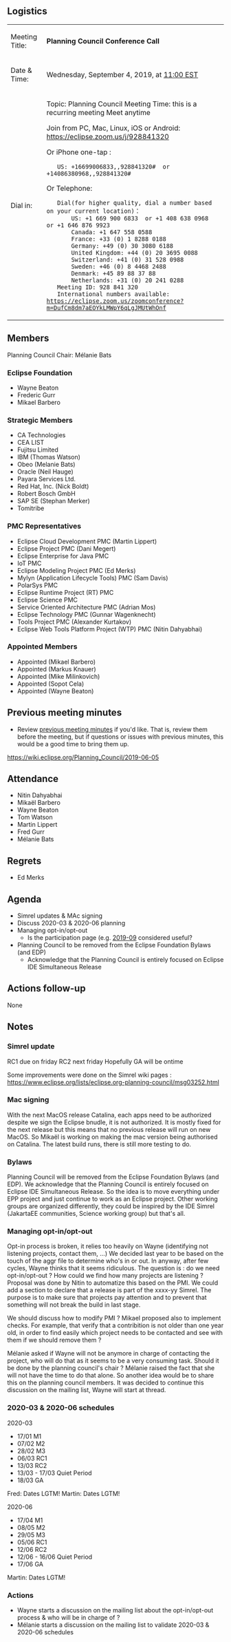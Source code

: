 ## Logistics

<table>
<tbody>
<tr class="odd">
<td><p>Meeting Title:</p></td>
<td><p><strong>Planning Council Conference Call</strong></p></td>
</tr>
<tr class="even">
<td><p>Date &amp; Time:</p></td>
<td><p>Wednesday, September 4, 2019, at <a href="http://www.timeanddate.com/worldclock/fixedtime.html?year=2019&amp;month=09&amp;day=04&amp;hour=11&amp;min=0&amp;sec=0&amp;p1=179">11:00 EST</a></p></td>
</tr>
<tr class="odd">
<td><p>Dial in:</p></td>
<td><p>Topic: Planning Council Meeting Time: this is a recurring meeting Meet anytime</p>
<p>Join from PC, Mac, Linux, iOS or Android: <a href="https://eclipse.zoom.us/j/928841320">https://eclipse.zoom.us/j/928841320</a></p>
<p>Or iPhone one-tap :</p>
<p><code>   US: +16699006833,,928841320#  or +14086380968,,928841320#</code></p>
<p>Or Telephone:</p>
<p><code>   Dial(for higher quality, dial a number based on your current location)：</code><br />
<code>       US: +1 669 900 6833  or +1 408 638 0968  or +1 646 876 9923</code><br />
<code>       Canada: +1 647 558 0588</code><br />
<code>       France: +33 (0) 1 8288 0188</code><br />
<code>       Germany: +49 (0) 30 3080 6188</code><br />
<code>       United Kingdom: +44 (0) 20 3695 0088</code><br />
<code>       Switzerland: +41 (0) 31 528 0988</code><br />
<code>       Sweden: +46 (0) 8 4468 2488</code><br />
<code>       Denmark: +45 89 88 37 88</code><br />
<code>       Netherlands: +31 (0) 20 241 0288</code><br />
<code>   Meeting ID: 928 841 320</code><br />
<code>   International numbers available: </code><a href="https://eclipse.zoom.us/zoomconference?m=DufCm8dm7aEOYkLMWpY6qLgJMUtWhOnf"><code>https://eclipse.zoom.us/zoomconference?m=DufCm8dm7aEOYkLMWpY6qLgJMUtWhOnf</code></a></p></td>
</tr>
</tbody>
</table>

## Members

Planning Council Chair: Mélanie Bats

### Eclipse Foundation

  - Wayne Beaton
  - Frederic Gurr
  - Mikael Barbero

### Strategic Members

  - CA Technologies
  - CEA LIST
  - Fujitsu Limited
  - IBM (Thomas Watson)
  - Obeo (Melanie Bats)
  - Oracle (Neil Hauge)
  - Payara Services Ltd.
  - Red Hat, Inc. (Nick Boldt)
  - Robert Bosch GmbH
  - SAP SE (Stephan Merker)
  - Tomitribe

### PMC Representatives

  - Eclipse Cloud Development PMC (Martin Lippert)
  - Eclipse Project PMC (Dani Megert)
  - Eclipse Enterprise for Java PMC
  - IoT PMC
  - Eclipse Modeling Project PMC (Ed Merks)
  - Mylyn (Application Lifecycle Tools) PMC (Sam Davis)
  - PolarSys PMC
  - Eclipse Runtime Project (RT) PMC
  - Eclipse Science PMC
  - Service Oriented Architecture PMC (Adrian Mos)
  - Eclipse Technology PMC (Gunnar Wagenknecht)
  - Tools Project PMC (Alexander Kurtakov)
  - Eclipse Web Tools Platform Project (WTP) PMC (Nitin Dahyabhai)

### Appointed Members

  - Appointed (Mikael Barbero)
  - Appointed (Markus Knauer)
  - Appointed (Mike Milinkovich)
  - Appointed (Sopot Cela)
  - Appointed (Wayne Beaton)

## Previous meeting minutes

  - Review [previous meeting minutes](../Planning_Council.md) if
    you'd like. That is, review them before the meeting, but if
    questions or issues with previous minutes, this would be a good time
    to bring them up.

<https://wiki.eclipse.org/Planning_Council/2019-06-05>

## Attendance

  - Nitin Dahyabhai
  - Mikaël Barbero
  - Wayne Beaton
  - Tom Watson
  - Martin Lippert
  - Fred Gurr
  - Mélanie Bats

## Regrets

  - Ed Merks

## Agenda

  - Simrel updates & MAc signing
  - Discuss 2020-03 & 2020-06 planning
  - Managing opt-in/opt-out
      - Is the participation page (e.g.
        [2019-09](https://projects.eclipse.org/releases/2019-09)
        considered useful?
  - Planning Council to be removed from the Eclipse Foundation Bylaws
    (and EDP)
      - Acknowledge that the Planning Council is entirely focused on
        Eclipse IDE Simultaneous Release

## Actions follow-up

None

## Notes

### Simrel update

RC1 due on friday RC2 next friday Hopefully GA will be ontime

Some improvements were done on the Simrel wiki pages :
<https://www.eclipse.org/lists/eclipse.org-planning-council/msg03252.html>

### Mac signing

With the next MacOS release Catalina, each apps need to be authorized
despite we sign the Eclipse bnudle, it is not authorized. It is mostly
fixed for the next release but this means that no previous release will
run on new MacOS. So Mikaël is working on making the mac version being
authorised on Catalina. The latest build runs, there is still more
testing to do.

### Bylaws

Planning Council will be removed from the Eclipse Foundation Bylaws (and
EDP). We acknowledge that the Planning Council is entirely focused on
Eclipse IDE Simultaneous Release. So the idea is to move everything
under EPP project and just continue to work as an Eclipse project. Other
working groups are organized differently, they could be inspired by the
IDE Simrel (JakartaEE communities, Science working group) but that's
all.

### Managing opt-in/opt-out

Opt-in process is broken, it relies too heavily on Wayne (identifying
not listening projects, contact them, ...) We decided last year to be
based on the touch of the aggr file to determine who's in or out. In
anyway, after few cycles, Wayne thinks that it seems ridiculous. The
question is : do we need opt-in/opt-out ? How could we find how many
projects are listening ? Proposal was done by Nitin to automatize this
based on the PMI. We could add a section to declare that a release is
part of the xxxx-yy Simrel. The purpose is to make sure that projects
pay attention and to prevent that something will not break the build in
last stage.

We should discuss how to modify PMI ? Mikael proposed also to implement
checks. For example, that verify that a contribition is not older than
one year old, in order to find easily which project needs to be
contacted and see with them if we should remove them ?

Mélanie asked if Wayne will not be anymore in charge of contacting the
project, who will do that as it seems to be a very consuming task.
Should it be done by the planning council's chair ? Mélanie raised the
fact that she will not have the time to do that alone. So another idea
would be to share this on the planning council members. It was decided
to continue this discussion on the mailing list, Wayne will start at
thread.

### 2020-03 & 2020-06 schedules

2020-03

  - 17/01 M1
  - 07/02 M2
  - 28/02 M3
  - 06/03 RC1
  - 13/03 RC2
  - 13/03 - 17/03 Quiet Period
  - 18/03 GA

Fred: Dates LGTM\! Martin: Dates LGTM\!

2020-06

  - 17/04 M1
  - 08/05 M2
  - 29/05 M3
  - 05/06 RC1
  - 12/06 RC2
  - 12/06 - 16/06 Quiet Period
  - 17/06 GA

Martin: Dates LGTM\!

### Actions

  - Wayne starts a discussion on the mailing list about the
    opt-in/opt-out process & who will be in charge of ?
  - Mélanie starts a discussion on the mailing list to validate 2020-03
    & 2020-06 schedules